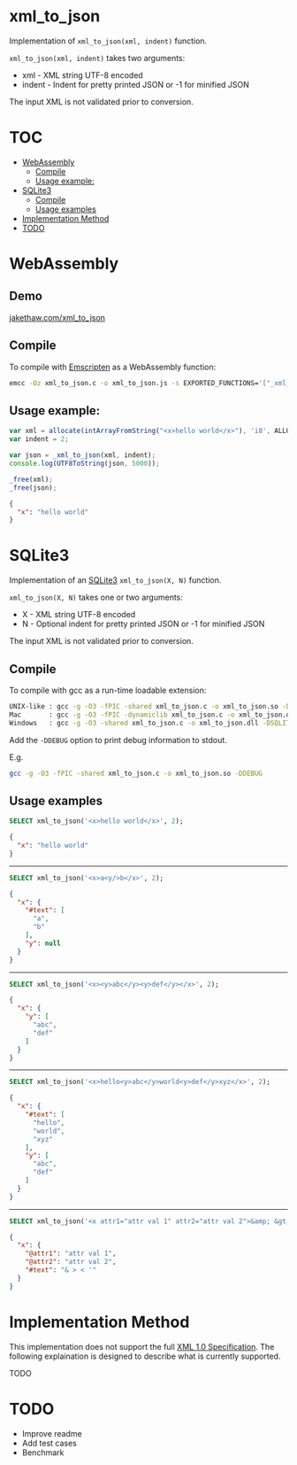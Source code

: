 # xml_to_json

Implementation of `xml_to_json(xml, indent)` function.

`xml_to_json(xml, indent)` takes two arguments:

* xml - XML string UTF-8 encoded
* indent - Indent for pretty printed JSON or -1 for minified JSON

The input XML is not validated prior to conversion.

# TOC

- [WebAssembly](#webassembly)
    - [Compile](#compile)
    - [Usage example:](#usage-example)
- [SQLite3](#sqlite3)
    - [Compile](#compile-1)
    - [Usage examples](#usage-examples)
- [Implementation Method](#implementation-method)
- [TODO](#todo)


# WebAssembly

## Demo

[jakethaw.com/xml_to_json](https://jakethaw.com/xml_to_json)

## Compile

To compile with [Emscripten](https://emscripten.org) as a WebAssembly function:

```bash
emcc -Oz xml_to_json.c -o xml_to_json.js -s EXPORTED_FUNCTIONS='["_xml_to_json", "_free"]' -s 'EXTRA_EXPORTED_RUNTIME_METHODS=["allocate", "intArrayFromString", "ALLOC_NORMAL", "UTF8ToString"]'
```

## Usage example: 

```javascript
var xml = allocate(intArrayFromString("<x>hello world</x>"), 'i8', ALLOC_NORMAL);
var indent = 2;

var json = _xml_to_json(xml, indent);
console.log(UTF8ToString(json, 5000));

_free(xml);
_free(json);
```
```json
{
  "x": "hello world"
}
```

# SQLite3

Implementation of an [SQLite3](sqlite.org) `xml_to_json(X, N)` function.

`xml_to_json(X, N)` takes one or two arguments:

* X - XML string UTF-8 encoded
* N - Optional indent for pretty printed JSON or -1 for minified JSON

The input XML is not validated prior to conversion.


## Compile

To compile with gcc as a run-time loadable extension:

```bash
UNIX-like : gcc -g -O3 -fPIC -shared xml_to_json.c -o xml_to_json.so -DSQLITE
Mac       : gcc -g -O3 -fPIC -dynamiclib xml_to_json.c -o xml_to_json.dylib -DSQLITE
Windows   : gcc -g -O3 -shared xml_to_json.c -o xml_to_json.dll -DSQLITE
```

Add the `-DDEBUG` option to print debug information to stdout.

E.g.

```bash
gcc -g -O3 -fPIC -shared xml_to_json.c -o xml_to_json.so -DDEBUG
```

## Usage examples

```sql
SELECT xml_to_json('<x>hello world</x>', 2);
```
```json
{
  "x": "hello world"
}
```
---
```sql
SELECT xml_to_json('<x>a<y/>b</x>', 2);
```
```json
{
  "x": {
    "#text": [
      "a",
      "b"
    ],
    "y": null
  }
}
```
---
```sql
SELECT xml_to_json('<x><y>abc</y><y>def</y></x>', 2);
```
```json
{
  "x": {
    "y": [
      "abc",
      "def"
    ]
  }
}
```
---
```sql
SELECT xml_to_json('<x>hello<y>abc</y>world<y>def</y>xyz</x>', 2);
```
```json
{
  "x": {
    "#text": [
      "hello",
      "world",
      "xyz"
    ],
    "y": [
      "abc",
      "def"
    ]
  }
}
```
---
```sql
SELECT xml_to_json('<x attr1="attr val 1" attr2="attr val 2">&amp; &gt; &lt; &#39;</x>', 2);
```
```json
{
  "x": {
    "@attr1": "attr val 1",
    "@attr2": "attr val 2",
    "#text": "& > < '"
  }
}
```

# Implementation Method

This implementation does not support the full [XML 1.0 Specification](https://www.w3.org/TR/REC-xml/). The following explaination is designed to describe what is currently supported.

TODO

# TODO

* Improve readme
* Add test cases
* Benchmark

